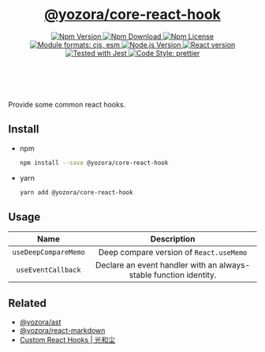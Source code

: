 <header>
  <h1 align="center">
    <a href="https://github.com/yozorajs/yozora-react/tree/release-2.x.x/packages/core-react-hook#readme">@yozora/core-react-hook</a>
  </h1>
  <div align="center">
    <a href="https://www.npmjs.com/package/@yozora/core-react-hook">
      <img
        alt="Npm Version"
        src="https://img.shields.io/npm/v/@yozora/core-react-hook.svg"
      />
    </a>
    <a href="https://www.npmjs.com/package/@yozora/core-react-hook">
      <img
        alt="Npm Download"
        src="https://img.shields.io/npm/dm/@yozora/core-react-hook.svg"
      />
    </a>
    <a href="https://www.npmjs.com/package/@yozora/core-react-hook">
      <img
        alt="Npm License"
        src="https://img.shields.io/npm/l/@yozora/core-react-hook.svg"
      />
    </a>
    <a href="#install">
      <img
        alt="Module formats: cjs, esm"
        src="https://img.shields.io/badge/module_formats-cjs%2C%20esm-green.svg"
      />
    </a>
    <a href="https://github.com/nodejs/node">
      <img
        alt="Node.js Version"
        src="https://img.shields.io/node/v/@yozora/core-react-hook"
      />
    </a>
    <a href="https://github.com/facebook/react">
      <img
        alt="React version"
        src="https://img.shields.io/npm/dependency-version/@yozora/core-react-hook/peer/react"
      />
    </a>
    <a href="https://github.com/facebook/jest">
      <img
        alt="Tested with Jest"
        src="https://img.shields.io/badge/tested_with-jest-9c465e.svg"
      />
    </a>
    <a href="https://github.com/prettier/prettier">
      <img
        alt="Code Style: prettier"
        src="https://img.shields.io/badge/code_style-prettier-ff69b4.svg?style=flat-square"
      />
    </a>
  </div>
</header>
<br/>

Provide some common react hooks.


## Install

* npm

  ```bash
  npm install --save @yozora/core-react-hook
  ```

* yarn

  ```bash
  yarn add @yozora/core-react-hook
  ```


## Usage

Name                      | Description
:------------------------:|:---------------------------------------------:
`useDeepCompareMemo`      | Deep compare version of `React.useMemo`
`useEventCallback`        | Declare an event handler with an always-stable function identity.


## Related

* [@yozora/ast][]
* [@yozora/react-markdown][]
* [Custom React Hooks | 光和尘](https://me.guanghechen.com/post/web/react/hooks/custom/)

[@yozora/ast]: https://www.npmjs.com/package/@yozora/ast#admonition
[@yozora/react-markdown]: https://www.npmjs.com/package/@yozora/react-markdown
